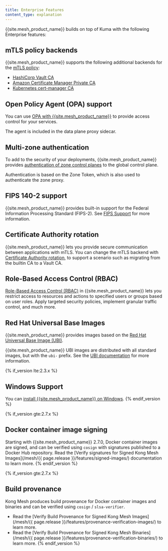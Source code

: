```yaml
---
title: Enterprise Features
content_type: explanation
---
```


{{site.mesh_product_name}} builds on top of Kuma with the following Enterprise features:

## mTLS policy backends

{{site.mesh_product_name}} supports the following additional backends for the
[mTLS policy](/mesh/{{page.release}}/policies/mutual-tls/):
* [HashiCorp Vault CA](/mesh/{{page.release}}/features/vault/)
* [Amazon Certificate Manager Private CA](/mesh/{{page.release}}/features/acmpca/)
* [Kubernetes cert-manager CA](/mesh/{{page.release}}/features/cert-manager/)

## Open Policy Agent (OPA) support

You can use [OPA with {{site.mesh_product_name}}](/mesh/{{page.release}}/features/opa/)
to provide access control for your services.

The agent is included in the data plane proxy sidecar.

## Multi-zone authentication

To add to the security of your deployments, {{site.mesh_product_name}} provides
[authentication of zone control planes](/mesh/{{page.release}}/features/kds-auth)
to the global control plane.

Authentication is based on the Zone Token, which is also used to authenticate the zone proxy.

##  FIPS 140-2 support

{{site.mesh_product_name}} provides built-in support for the Federal Information Processing Standard (FIPS-2).
See [FIPS Support](/mesh/{{page.release}}/features/fips-support/) for more information.

##  Certificate Authority rotation

{{site.mesh_product_name}} lets you provide secure communication between applications with mTLS.
You can change the mTLS backend with [Certificate Authority rotation](/mesh/{{page.release}}/features/ca-rotation/),
to support a scenario such as migrating from the builtin CA to a Vault CA.

## Role-Based Access Control (RBAC)

[Role-Based Access Control (RBAC)](/mesh/{{page.release}}/features/rbac) in {{site.mesh_product_name}}
lets you restrict access to resources and actions to specified users or groups based on user roles.
Apply targeted security policies, implement granular traffic control, and much more.

## Red Hat Universal Base Images

{{site.mesh_product_name}} provides images based on the [Red Hat Universal Base Image (UBI)](https://developers.redhat.com/products/rhel/ubi).

{{site.mesh_product_name}} UBI images are distributed with all standard images, but with the `ubi-` prefix.
See the [UBI documentation](/mesh/{{page.release}}/features/ubi-images/) for more information.

{% if_version lte:2.3.x %}
## Windows Support

You can [install {{site.mesh_product_name}} on Windows](/mesh/{{page.release}}/installation/windows/).
{% endif_version %}

{% if_version gte:2.7.x %}

## Docker container image signing

Starting with {{site.mesh_product_name}} 2.7.0, Docker container images are signed, and can be verified using `cosign` with signatures published to a Docker Hub repository. Read the [Verify signatures for Signed Kong Mesh Images](/mesh/{{ page.release }}/features/signed-images/) documentation to learn more.
{% endif_version %}

{% if_version gte:2.7.x %}

## Build provenance

Kong Mesh produces build provenance for Docker container images and binaries and can be verified using `cosign` / `slsa-verifier`.

* Read the [Verify Build Provenance for Signed Kong Mesh Images](/mesh/{{ page.release }}/features/provenance-verification-images/) to learn more.
* Read the [Verify Build Provenance for Signed Kong Mesh Binaries](/mesh/{{ page.release }}/features/provenance-verification-binaries/) to learn more.
{% endif_version %}
